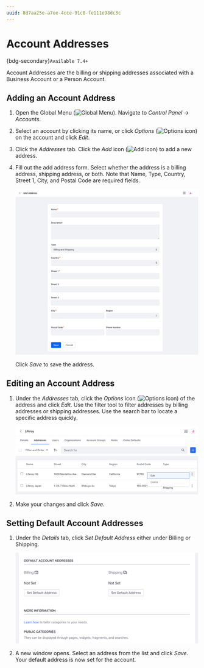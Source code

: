 ```yaml
---
uuid: 8d7aa25e-a7ee-4cce-91c8-fe111e98dc3c
---
```

# Account Addresses

{bdg-secondary}`Available 7.4+`

Account Addresses are the billing or shipping addresses associated with a Business Account or a Person Account.

## Adding an Account Address

1. Open the Global Menu (![Global Menu](../../images/icon-applications-menu.png)). Navigate to *Control Panel* &rarr; *Accounts*.

1. Select an account by clicking its name, or click _Options_ (![Options icon](../../images/icon-actions.png)) on the account and click _Edit_.

1. Click the _Addresses_ tab. Click the _Add_ icon (![Add icon](../../images/icon-add.png)) to add a new address.

1. Fill out the add address form. Select whether the address is a billing address, shipping address, or both. Note that Name, Type, Country, Street 1, City, and Postal Code are required fields.

   ![Fill out the add address from.](./account-addresses/images/01.png)

   Click *Save* to save the address.

## Editing an Account Address

1. Under the _Addresses_ tab, click the _Options_ icon (![Options icon](../../images/icon-actions.png)) of the address and click _Edit_. Use the filter tool to filter addresses by billing addresses or shipping addresses. Use the search bar to locate a specific address quickly.

   ![Click the address's Options icon and click edit.](./account-addresses/images/02.png)

1. Make your changes and click *Save*.

## Setting Default Account Addresses

1. Under the _Details_ tab, click *Set Default Address* either under Billing or Shipping.

   ![Click Set Default Address under Billing or Shipping.](./account-addresses/images/03.png)

1. A new window opens. Select an address from the list and click *Save*. Your default address is now set for the account.
